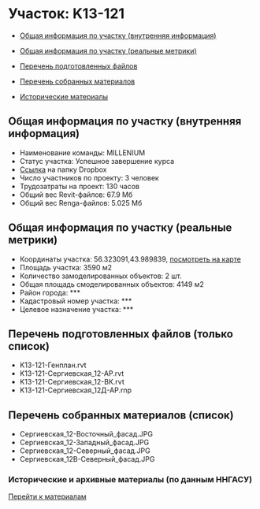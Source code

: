 # Участок: K13-121

* [Общая информация по участку (внутренняя информация)](#Chapter1)

* [Общая информация по участку (реальные метрики)](#Chapter2)

* [Перечень подготовленных файлов](#Chapter3)

* [Перечень собранных материалов](#Chapter4)

* [Исторические материалы](#Chapter5)

## <a id="Chapter1"></a> Общая информация по участку (внутренняя информация)
+ Наименование команды: MILLENIUM
+ Статус участка: Успешное завершение курса
+ [Ссылка](https://www.dropbox.com/sh/wvvgv1nw1iqred9/AAA2BEOTxVe2GL37BirxF8tra/K13_121?dl=0) на папку Dropbox
+ Число участников по проекту: 3 человек
+ Трудозатраты на проект: 130 часов
+ Общий вес Revit-файлов: 67.9 Мб
+ Общий вес Renga-файлов: 5.025 Мб
## <a id="Chapter2"></a> Общая информация по участку (реальные метрики)
+ Координаты участка: 56.323091,43.989839, [посмотреть на карте](https://yandex.ru/maps/47/nizhny-novgorod/?ll=43.989839%2C56.323091&z=19)
+ Площадь участка: 3590 м2
+ Количество замоделированных объектов: 2 шт.
+ Общая площадь смоделированных объектов: 4149 м2
+ Район города: *** 
+ Кадастровый номер участка: *** 
+ Целевое назначение участка: *** 
## <a id="Chapter3"></a> Перечень подготовленных файлов (только список)
+ K13-121-Генплан.rvt
+ K13-121-Сергиевская_12-АР.rvt
+ K13-121-Сергиевская_12-ВК.rvt
+ K13-121-Сергиевская_12Д-АР.rnp
## <a id="Chapter4"></a> Перечень собранных материалов (список)
+ Сергиевская_12-Восточный_фасад.JPG
+ Сергиевская_12-Западный_фасад.JPG
+ Сергиевская_12-Северный_фасад.JPG
+ Сергиевская_12В-Северный_фасад.JPG
### <a id="Chapter5"></a> Исторические и архивные материалы (по данным ННГАСУ)
[Перейти к материалам](/BuidingsInfo/73e02ec4-c327-45df-808c-85b7b1fa0cc4/About.md)
